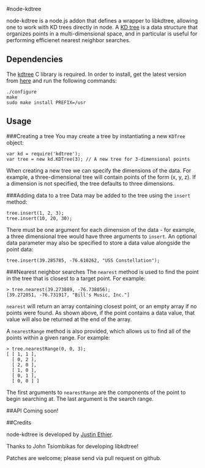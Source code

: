 #node-kdtree

node-kdtree is a node.js addon that defines a wrapper to libkdtree, allowing one to work with KD trees directly in node. A [KD tree](http://en.wikipedia.org/wiki/Kd-tree) is a data structure that organizes points in a multi-dimensional space, and in particular is useful for performing efficienet nearest neighbor searches.

## Dependencies
The [kdtree](http://code.google.com/p/kdtree/) C library is required. In order to install, get the latest version from [here](http://code.google.com/p/kdtree/downloads/list) and run the following commands:

    ./configure
    make
    sudo make install PREFIX=/usr 

## Usage

###Creating a tree
You may create a tree by instantiating a new `KDTree` object:

    var kd = require('kdtree');
    var tree = new kd.KDTree(3); // A new tree for 3-dimensional points

When creating a new tree we can specify the dimensions of the data. For example, a three-dimensional tree will contain points of the form (x, y, z). If a dimension is not specified, the tree defaults to three dimensions.

###Adding data to a tree
Data may be added to the tree using the `insert` method:

    tree.insert(1, 2, 3);
    tree.insert(10, 20, 30);

There must be one argument for each dimension of the data - for example, a three dimensional tree would have three arguments to `insert`. An optional data parameter may also be specified to store a data value alongside the point data:

    tree.insert(39.285785, -76.610262, "USS Constellation");

###Nearest neighbor searches
The `nearest` method is used to find the point in the tree that is closest to a target point. For example:

    > tree.nearest(39.273889, -76.738056);
    [39.272051, -76.731917, "Bill's Music, Inc."]

`nearest` will return an array containing closest point, or an empty array if no points were found. As shown above, if the point contains a data value, that value will also be returned at the end of the array.


A `nearestRange` method is also provided, which allows us to find all of the points within a given range. For example:

    > tree.nearestRange(0, 0, 3);
    [ [ 1, 1 ],
      [ 0, 2 ],
      [ 2, 0 ],
      [ 1, 0 ],
      [ 0, 1 ],
      [ 0, 0 ] ]

The first arguments to `nearestRange` are the components of the point to begin searching at. The last argument is the search range.

##API
Coming soon!

##Credits

node-kdtree is developed by [Justin Ethier](http://github.com/justinethier).

Thanks to John Tsiombikas for developing libkdtree!

Patches are welcome; please send via pull request on github.
